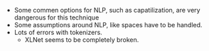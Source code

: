 - Some commen options for NLP, such as capatilization, are very dangerous for this technique
- Some assumptions around NLP, like spaces have to be handled.
- Lots of errors with tokenizers.
  - XLNet seems to be completely broken.
